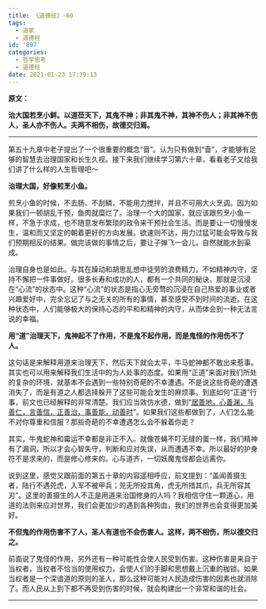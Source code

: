 ```yaml
---
title: 《道德经》-60
tags:
  - 道家
  - 道德经
id: '897'
categories:
  - 哲学思考
  - 道德经
date: 2021-01-23 17:39:13
---
```


**原文：**

**治大国若烹小鲜。以道莅天下，其鬼不神；非其鬼不神，其神不伤人；非其神不伤人，圣人亦不伤人。夫两不相伤，故德交归焉。**
<!-- more -->
* * *

第五十九章中老子提出了一个很重要的概念“啬”。认为只有做到“啬”，才能够有足够的智慧去治理国家和长生久视。接下来我们继续学习第六十章，看看老子又给我们讲了什么样的人生哲理吧～

**治理大国，好像煎烹小鱼。**

煎烹小鱼的时候，不去肠、不刮鳞，不能用力搅拌，并且不可用大火烹调。因为如果我们一顿胡乱干预，鱼肉就糜烂了。治理一个大的国家，就应该跟煎烹小鱼一样，不急于求成，也不随意发布繁琐的政令来干预社会生活。而是要让一切慢慢发生，温和而又坚定的朝着更好的方向发展。欲速则不达，用力过猛可能会导致与我们预期相反的结果。做完该做的事情之后，要让子弹飞一会儿，自然就能水到渠成。

治理自身也是如此。与其在躁动和胡思乱想中徒劳的浪费精力，不如精神内守，坚持不懈把一件事做好。很多长寿和成功的人，都有一个共同的秘诀，那就是沉浸在“心流”的状态中。这种“心流”的状态是指心无旁骛的沉浸在自己热爱的事业或者兴趣爱好中，完全忘记了与之无关的所有的事情，甚至感受不到时间的流逝。在这种状态中，人们能够极大的保持心态的平和和精神的内守，从而体会到一种无法言说的幸福。

**用“道”治理天下，鬼神起不了作用，不是鬼不起作用，而是鬼怪的作用伤不了人。**

这句话是来解释用道来治理天下，然后天下就会太平，牛马蛇神都不敢出来惹事。其实也可以用来解释我们生活中的为人处事的态度。如果用“正道”来面对我们所处的复杂的环境，就基本不会遇到一些特别奇葩的不幸遭遇。不是说这些奇葩的遭遇消失了，而是有道之人都选择躲开了这些可能会发生的麻烦事。到底如何“正道”行事，前文也已经解释的非常清楚。我们应当效仿水德，做到“[居善地，心善渊，与善仁，言善信，正善治，事善能，动善时](https://zhuanlan.zhihu.com/p/147451460)”。如果我们这些都做到了，人们怎么能不对你尊重和信服？那些奇葩的不幸遭遇怎么会不躲着你走？

其实，牛鬼蛇神和霉运不幸都是非正不入。就像苍蝇不叮无缝的蛋一样，我们精神有了漏洞，所以才会心智失守，判断和应对失误，从而遭遇不幸。所以最好的护身符不是求来的，而是修心修来的。心与道齐，一切妖魔鬼怪都会远离你。

说到这里，感觉又跟前面的第五十章的内容遥相呼应，前文提到：“盖闻善摄生者，陆行不遇兕虎，入军不被甲兵；兕无所投其角，虎无所措其爪，兵无所容其刃”。这里的善摄生的人不正是用道来治国修身的人吗？我相信守住一颗道心，用道的法则来应对世界，我们会更加少的遇到各种狗血，我们的世界也会变得更加美好。

**不但鬼的作用伤害不了人，圣人有道也不会伤害人。这样，两不相伤，所以德交归之。**

前面说了鬼怪的作用，另外还有一种可能性会使人民受到伤害。这种伤害是来自于当权者，当权者不恰当的使用权力，会使人们的手脚和思想戴上沉重的枷锁。如果当权者是一个深谙道的原则的圣人，那么这种可能对人民造成伤害的因素也就消除了。而人民从上到下都不再受到伤害的时候，就会构建出一个非常和谐的社会。

* * *

